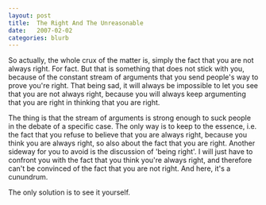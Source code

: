 ```yaml
---
layout: post
title:  The Right And The Unreasonable
date:   2007-02-02
categories: blurb
---
```

So actually, the whole crux of the matter is, simply the fact that you are not always right. For fact. But that is something that does not stick with you, because of the constant stream of arguments that you send people's way to prove you're right. That being sad, it will always be impossible to let you see that you are not always right, because you will always keep argumenting that you are right in thinking that you are right.

The thing is that the stream of arguments is strong enough to suck people in the debate of a specific case. The only way is to keep to the essence, i.e. the fact that you refuse to believe that you are always right, because you think you are always right, so also about the fact that you are right.
Another sideway for you to avoid is the discussion of 'being right'. I will just have to confront you with the fact that you think you're always right, and therefore can't be convinced of the fact that you are not right. And here, it's a cunundrum.

The only solution is to see it yourself.